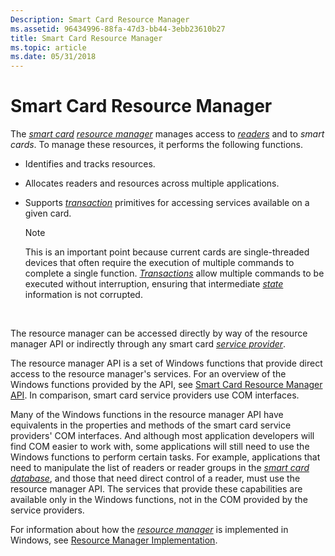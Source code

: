 ```yaml
---
Description: Smart Card Resource Manager
ms.assetid: 96434996-88fa-47d3-bb44-3ebb23610b27
title: Smart Card Resource Manager
ms.topic: article
ms.date: 05/31/2018
---
```


# Smart Card Resource Manager

The [*smart card*](https://msdn.microsoft.com/en-us/library/ms721625(v=VS.85).aspx) [*resource manager*](https://msdn.microsoft.com/en-us/library/ms721604(v=VS.85).aspx) manages access to [*readers*](https://msdn.microsoft.com/en-us/library/ms721604(v=VS.85).aspx) and to *smart cards*. To manage these resources, it performs the following functions.

-   Identifies and tracks resources.
-   Allocates readers and resources across multiple applications.
-   Supports [*transaction*](https://msdn.microsoft.com/en-us/library/ms721627(v=VS.85).aspx) primitives for accessing services available on a given card.
    > [!Note]  
    > This is an important point because current cards are single-threaded devices that often require the execution of multiple commands to complete a single function. [*Transactions*](https://msdn.microsoft.com/en-us/library/ms721627(v=VS.85).aspx) allow multiple commands to be executed without interruption, ensuring that intermediate [*state*](https://msdn.microsoft.com/en-us/library/ms721625(v=VS.85).aspx) information is not corrupted.

     

The resource manager can be accessed directly by way of the resource manager API or indirectly through any smart card [*service provider*](https://msdn.microsoft.com/en-us/library/ms721625(v=VS.85).aspx).

The resource manager API is a set of Windows functions that provide direct access to the resource manager's services. For an overview of the Windows functions provided by the API, see [Smart Card Resource Manager API](smart-card-resource-manager-api.md). In comparison, smart card service providers use COM interfaces.

Many of the Windows functions in the resource manager API have equivalents in the properties and methods of the smart card service providers' COM interfaces. And although most application developers will find COM easier to work with, some applications will still need to use the Windows functions to perform certain tasks. For example, applications that need to manipulate the list of readers or reader groups in the [*smart card database*](https://msdn.microsoft.com/en-us/library/ms721625(v=VS.85).aspx), and those that need direct control of a reader, must use the resource manager API. The services that provide these capabilities are available only in the Windows functions, not in the COM provided by the service providers.

For information about how the [*resource manager*](https://msdn.microsoft.com/en-us/library/ms721604(v=VS.85).aspx) is implemented in Windows, see [Resource Manager Implementation](resource-manager-implementation.md).

 

 



